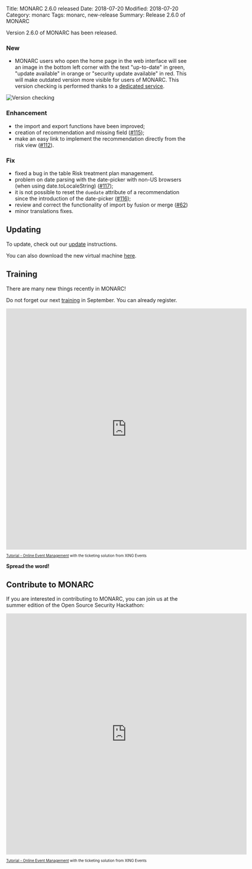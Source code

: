 Title: MONARC 2.6.0 released
Date: 2018-07-20
Modified: 2018-07-20
Category: monarc
Tags: monarc, new-release
Summary: Release 2.6.0 of MONARC

Version 2.6.0 of MONARC has been released.

### New

- MONARC users who open the home page in the web interface will see an image
  in the bottom left corner with the text "up-to-date" in green, "update
  available" in orange or "security update available" in red.
  This will make outdated version more visible for users of MONARC. This
  version checking is performed thanks to a
  [dedicated service](https://version.monarc.lu/version/MONARC).

![](/assets/images/posts/20180720_143151.png#center "Version checking")

### Enhancement

- the import and export functions have been improved;
- creation of recommendation and missing field ([#115](https://github.com/monarc-project/MonarcAppFO/issues/115));
- make an easy link to implement the recommendation directly from the risk view
  ([#112](https://github.com/monarc-project/MonarcAppFO/issues/112)).

### Fix

- fixed a bug in the table Risk treatment plan management.
- problem on date parsing with the date-picker with non-US browsers (when using
  date.toLocaleString) ([#117](https://github.com/monarc-project/MonarcAppFO/issues/117));
- it is not possible to reset the ``duedate`` attribute of a recommendation
  since the introduction of the date-picker ([#116](https://github.com/monarc-project/MonarcAppFO/issues/116));
- review and correct the functionality of import by fusion or merge ([#62](https://github.com/monarc-project/MonarcAppFO/issues/62))
- minor translations fixes.


## Updating

To update, check out our
[update](http://monarc.lu/technical-guide/#monarc-update) instructions.

You can also download the new virtual machine
[here](https://github.com/monarc-project/MonarcAppFO/releases/tag/v2.6.0).


## Training

There are many new things recently in MONARC!

Do not forget our next [training](/trainings) in September.
You can already register.

<script type="text/javascript" src="https://KBIJFHI-modules.xing-events.com/resources/js/amiandoExport.js"></script><iframe src="https://KBIJFHI-modules.xing-events.com/KBIJFHI.html?viewType=iframe&distributionChannel=CHANNEL_IFRAME&language=en&useDefaults=false&resizeIFrame=true" frameborder="0" width="650px" height="650px" id="_amiandoIFrame3324603"><p>This page requires frame support. Please use a frame compatible browser to see the ticket sales module.</p><p> Try out the <a href="https://en.xing-events.com/">online event registration system</a> from XING Events.</p></iframe><p style="text-align: left; font-size:10px;"><a href="https://en.xing-events.com?viralRefId=KBIJFHI&utm_campaign=ev-KBIJFHI&utm_medium=viral&utm_source=EventWebsite&utm_content=TextLinkBottom&utm_term=text-link" target="_blank" alt="Seminar - Online Event Management" title="Seminar - Online Event Management" >Tutorial - Online Event Management</a> with the ticketing solution from XING Events</p>

__Spread the word!__


## Contribute to MONARC

If you are interested in contributing to MONARC, you can join us at the summer
edition of the Open Source Security Hackathon:

<script type="text/javascript" src="https://PXXOBTQ-modules.xing-events.com/resources/js/amiandoExport.js"></script><iframe src="https://KBIJFHI-modules.xing-events.com/PXXOBTQ.html?viewType=iframe&distributionChannel=CHANNEL_IFRAME&language=en&useDefaults=false&resizeIFrame=true" frameborder="0" width="650px" height="650px" id="_amiandoIFrame3324603"><p>This page requires frame support. Please use a frame compatible browser to see the ticket sales module.</p><p> Try out the <a href="https://en.xing-events.com/">online event registration system</a> from XING Events.</p></iframe><p style="text-align: left; font-size:10px;"><a href="https://en.xing-events.com?viralRefId=PXXOBTQ&utm_campaign=ev-PXXOBTQ&utm_medium=viral&utm_source=EventWebsite&utm_content=TextLinkBottom&utm_term=text-link" target="_blank" alt="Seminar - Online Event Management" title="Seminar - Online Event Management" >Tutorial - Online Event Management</a> with the ticketing solution from XING Events</p>
